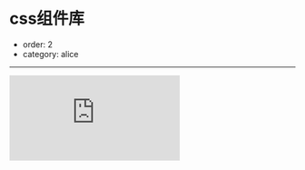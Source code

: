 # css组件库

- order: 2
- category: alice

---
<style type="text/css">
    .side-area{display: none;}
    .content-area{
        margin-left: 0;
        width: 1080px;
    }
</style>
<div class="nico-iframe">
<iframe src="http://frozenui.github.io/baseui/index.html" allowtransparency="true" frameborder="0" scrolling="0"></iframe></div>
